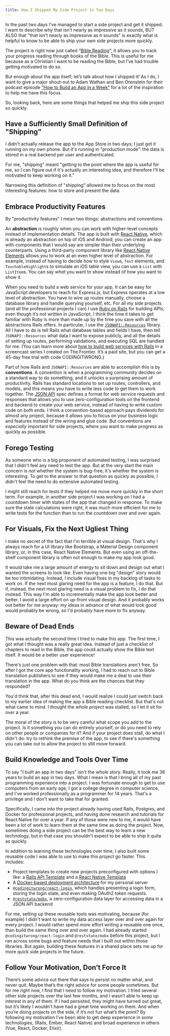 ```yaml
---
title: How I Shipped My Side Project in Two Days
---
```


In the past two days I've managed to start a side project and get it shipped. I want to describe why that isn't nearly as impressive as it sounds, BUT ALSO that "that isn't nearly as impressive as it sounds" is exactly what is helpful to know to be able to ship your own side projects more quickly.

The project is right now just called “[Bible Reading][bible-reading-native]”; it allows you to track your progress reading through books of the Bible. This is useful for me because as a Christian I want to be reading the Bible, but I’ve had trouble getting motivated to do so.

But enough about the app itself; let’s talk about how I shipped it! As I do, I want to give a major shout-out to Adam Wathan and Ben Orenstein for their podcast episode [“How to Build an App in a Week”][fullstack-episode] for a lot of the inspiration to help me have this focus.

So, looking back, here are some things that helped me ship this side project so quickly.

## Have a Sufficiently Small Definition of "Shipping"
I didn't actually release the app to the App Store in two days; I just got it running on my own phone. But it's running in "production mode”: the data is stored in a real backend per user and authenticated.

For me, "shipping" meant "getting to the point where the app is useful for me, so I can figure out if it's actually an interesting idea, and therefore I'll be motivated to keep working on it.”

Narrowing this definition of "shipping" allowed me to focus on the most interesting features: how to store and present the data.

## Embrace Productivity Features
By "productivity features" I mean two things: abstractions and conventions.

An **abstraction** is roughly when you can work with higher-level concepts instead of implementation details. The app is built with [React Native][react-native], which is already an abstraction on top of iOS and Android; you can create an app with components that I would say are simpler than their underlying counterparts. Using a third-party component library like [React Native Elements][rn-elements] allows you to work at an even higher level of abstraction. For example, instead of having to decide how to style `View`s, `Text` elements, and `TouchableHighlight`s to simulate an iOS table view, you can use a `List` with `ListItem`s. You can say _what_ you want to show instead of _how_ you want to show it.

When you need to build a web service for your app, It can be easy for JavaScript developers to reach for Express.js, but Express operates at a low level of abstraction. You have to wire up routes manually, choose a database library and handle querying yourself, etc. For all my side projects (and all the professional projects I can) I use [Ruby on Rails][rails] for building APIs; even though it’s not written in JavaScript, I think the time it takes to get familiar with Ruby is more than made up by the time you save with all the abstractions Rails offers. In particular, I use the [`JSONAPI::Resources`][jsonapi-resources] library. All I have to do is tell Rails what database tables and fields I have, then tell `JSONAPI::Resources` what data I want to expose publicly, and all the details of setting up routes, performing validations, and executing SQL are handled for me. (You can learn more about [how to build web services with Rails][rails-api-screencasts] in a screencast series I created on The Frontier. It’s a paid site, but you can get a 45-day free trial with code CODINGITWRONG.)

Part of how Rails and `JSONAPI::Resources` are able to accomplish this is by **conventions**. A convention is when a programming community decides on a standard way to do something, and it unlocks a surprising amount of productivity. Rails has standard locations to set up routes, controllers, and models, and this means you have to write less code to get them to work together. The [JSON:API][json-api] spec defines a format for web service requests and responses that allows you to use zero-configuration tools on the frontend and backend to create your web service, instead of having to write custom code on both ends. I think a convention-based approach pays dividends for almost any project, because it allows you to focus on your business logic and features instead of the wiring and glue code. But conventions are *especially* important for side projects, where you want to make progress as quickly as possible.

## Forego Testing
As someone who is a big proponent of automated testing, I was surprised that I didn't feel any need to test the app. But at the very start the main concern is *not* whether the system is bug-free; it's whether the system is interesting. To get to the answer to that question as quickly as possible, I didn't feel the need to do extensive automated testing.

I might still reach for tests if they helped me move more quickly in the short term. For example, in another side project I was working on I had a countdown timer with states of the app that changed in response. To make sure the state calculations were right, it was much more efficient for me to write tests for the function than to run the countdown over and over again.

## For Visuals, Fix the Next Ugliest Thing
I make no secret of the fact that I'm terrible at visual design. That's why I always reach for a UI library like Bootstrap, a Material Design component library, or, in this case, React Native Elements. But even using an off-the-shelf component library is often not enough to make my app look good.

It would take me a large amount of energy to sit down and design out what I wanted the screens to look like. Even having one big "design" story would be too intimidating. Instead, I include visual fixes in my backlog of tasks to work on. If the next most glaring need for the app is a feature, I do that. But if, instead, the next most glaring need is a visual problem to fix, I do that instead. This way I'm able to incrementally make the app look better and better. I avoid a large effort on up-front visual design. And it probably works out better for me anyway: my ideas in advance of what would look good would probably be wrong, so I'd probably have more to fix anyway.

## Beware of Dead Ends
This was actually the second time I tried to make this app. The first time, I got what I thought was a really great idea. Instead of just a checklist of chapters to read in the Bible, the app could actually show the Bible text itself. It would be a better user experience!

There's just one problem with that: most Bible translations aren't free. So after I got the core app functionality working, I had to reach out to Bible translation publishers to see if they would make me a deal to use their translation in the app. What do you think are the chances that they responded?

You'd think that, after this dead end, I would realize I could just switch back to my earlier idea of making the app a Bible reading checklist. But that's not what came to mind. I thought the *whole project* was stalled, so I let it sit for over a year.

The moral of the story is to be very careful what scope you add to the project. Is it something you can do entirely yourself, or do you need to rely on other people or companies for it? And if your project does stall, do what I didn't do: try to rethink the premise of the app, to see if there's something you can take out to allow the project to still move forward.

## Build Knowledge and Tools Over Time
To say "I built an app in two days" isn't the whole story. Really, it took me 36 years to build an app in two days. What I mean is that I bring all of my past programming experience into a project. I was fortunate enough to get to use computers from an early age, I got a college degree in computer science, and I've worked professionally as a programmer for 14 years. That's a privilege and I don't want to take that for granted.

Specifically, I came into the project already having used Rails, Postgres, and Docker for professional projects, and having done research and tutorials for React Native for over a year. If any of those were new to me, it would have been a lot of work to learn them at the same time as doing the project. Now, sometimes doing a side project can be the best way to learn a new technology, but in that case you shouldn't expect to be able to ship it quite as quickly.

In addition to learning these technologies over time, I also built some reusable code I was able to use to make this project go faster. This includes:

* Project templates to create new projects preconfigured with options I like: a [Rails API Template][rails-api-template] and a [React Native Template][nativeup]
* A [Docker-based deployment architecture][docker-yall] for my personal server
* [`@codingitwrong/react-login`][react-login], which handles presenting a login form, storing the login state, and even making OAuth2 token requests.
* [`@reststate/mobx`][reststate-mobx], a zero-configuration data layer for accessing data in a JSON API backend

For me, setting up these reusable tools was motivating, because (for example) I didn’t want to write my data access layer over and over again for every project. I would rather spend _more_ effort writing a reusable one once, than build the same thing over and over again. I had already started `@codingitwrong/react-login` and `@reststate/mobx` before this project, but I ran across some bugs and feature needs that I built out within those libraries. But again, building these features in a shared place sets me up for more quick side projects in the future.

## Follow Your Motivation, Don’t Force It
There’s some advice out there that says to persist no matter what, and never quit. Maybe that’s the right advice for some people sometimes. But for me right now, I find that I need to follow my motivation. I tried several other side projects over the last few months, and I wasn’t able to keep up interest in any of them. If I had persisted, they might have turned out great, but it’s likely I wouldn’t have had a great time working on them. And when you’re doing projects on the side, if it’s not fun what’s the point? By following my motivation I’ve been able to get deep experience in _some_ technologies, (Rails, Ember, React Native) and broad experience in others (Vue, React, Docker, Elixir).

[bible-reading-native]: https://github.com/CodingItWrong/bible-reading-native
[docker-yall]: https://youtu.be/u3yfekH1PWo
[fullstack-episode]: http://www.fullstackradio.com/101
[json-api]: https://jsonapi.org/
[jsonapi-resources]: http://jsonapi-resources.com/
[nativeup]: https://github.com/CodingItWrong/nativeup
[rails]: https://rubyonrails.org/
[rails-api-screencasts]: https://thefrontier.bignerdranch.com/skill-packs/easy-backend-api-with-rails
[rails-api-template]: https://github.com/CodingItWrong/rails-api-template
[react-login]: https://github.com/CodingItWrong/react-login
[react-native]: https://facebook.github.io/react-native/
[reststate-mobx]: https://mobx.reststate.org/
[rn-elements]: https://react-native-training.github.io/react-native-elements/
